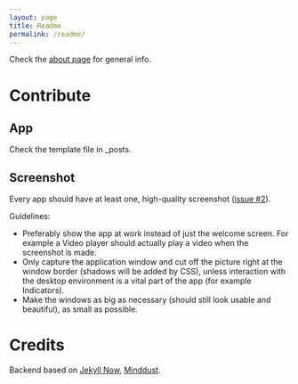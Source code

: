 ```yaml
---
layout: page
title: Readme
permalink: /readme/
---
```


Check the [about page](http://quassy.github.io/elementary-apps/about/) for general info.

# Contribute

## App

Check the template file in _posts.

## Screenshot

Every app should have at least one, high-quality screenshot ([issue #2](https://github.com/quassy/elementary-apps/issues/2)).

Guidelines: 
 * Preferably show the app at work instead of just the welcome screen. For example a Video player should actually play a video when the screenshot is made.
 * Only capture the application window and cut off the picture right at the window border (shadows will be added by CSS), unless interaction with the desktop environment is a vital part of the app (for example Indicators).
 * Make the windows as big as necessary (should still look usable and beautiful), as small as possible.

# Credits

Backend based on [Jekyll Now](https://github.com/barryclark/jekyll-now), [Minddust](http://www.minddust.com/post/tags-and-categories-on-github-pages/).
